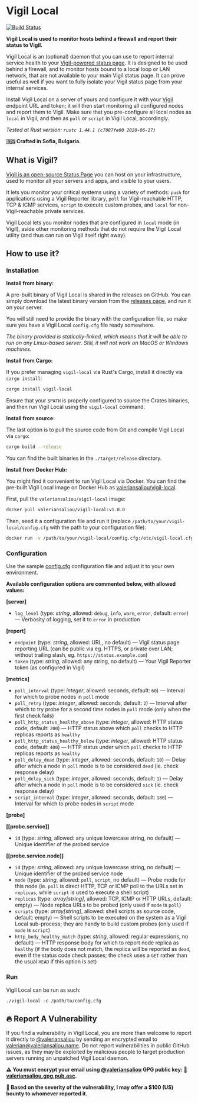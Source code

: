 Vigil Local
===========

[![Build Status](https://travis-ci.org/valeriansaliou/vigil-local.svg?branch=master)](https://travis-ci.org/valeriansaliou/vigil-local)

**Vigil Local is used to monitor hosts behind a firewall and report their status to Vigil.**

Vigil Local is an (optional) daemon that you can use to report internal service health to your [Vigil-powered status page](https://github.com/valeriansaliou/vigil). It is designed to be used behind a firewall, and to monitor hosts bound to a local loop or LAN network, that are not available to your main Vigil status page. It can prove useful as well if you want to fully isolate your Vigil status page from your internal services.

Install Vigil Local on a server of yours and configure it with your [Vigil](https://github.com/valeriansaliou/vigil) endpoint URL and token; it will then start monitoring all configured nodes and report them to Vigil. Make sure that you pre-configure all local nodes as `local` in Vigil, and then as `poll` or `script` in Vigil Local, accordingly.

_Tested at Rust version: `rustc 1.44.1 (c7087fe00 2020-06-17)`_

**🇧🇬 Crafted in Sofia, Bulgaria.**

## What is Vigil?

[Vigil is an open-source Status Page](https://github.com/valeriansaliou/vigil) you can host on your infrastructure, used to monitor all your servers and apps, and visible to your users.

It lets you monitor your critical systems using a variety of methods: `push` for applications using a Vigil Reporter library, `poll` for Vigil-reachable HTTP, TCP & ICMP services, `script` to execute custom probes, and `local` for non-Vigil-reachable private services.

Vigil Local lets you monitor nodes that are configured in `local` mode (in Vigil), aside other monitoring methods that do not require the Vigil Local utility (and thus can run on Vigil itself right away).

## How to use it?

### Installation

**Install from binary:**

A pre-built binary of Vigil Local is shared in the releases on GitHub. You can simply download the latest binary version from the [releases page](https://github.com/valeriansaliou/vigil-local/releases), and run it on your server.

You will still need to provide the binary with the configuration file, so make sure you have a Vigil Local `config.cfg` file ready somewhere.

_The binary provided is statically-linked, which means that it will be able to run on any Linux-based server. Still, it will not work on MacOS or Windows machines._

**Install from Cargo:**

If you prefer managing `vigil-local` via Rust's Cargo, install it directly via `cargo install`:

```bash
cargo install vigil-local
```

Ensure that your `$PATH` is properly configured to source the Crates binaries, and then run Vigil Local using the `vigil-local` command.

**Install from source:**

The last option is to pull the source code from Git and compile Vigil Local via `cargo`:

```bash
cargo build --release
```

You can find the built binaries in the `./target/release` directory.

**Install from Docker Hub:**

You might find it convenient to run Vigil Local via Docker. You can find the pre-built Vigil Local image on Docker Hub as [valeriansaliou/vigil-local](https://hub.docker.com/r/valeriansaliou/vigil-local/).

First, pull the `valeriansaliou/vigil-local` image:

```bash
docker pull valeriansaliou/vigil-local:v1.0.0
```

Then, seed it a configuration file and run it (replace `/path/to/your/vigil-local/config.cfg` with the path to your configuration file):

```bash
docker run -v /path/to/your/vigil-local/config.cfg:/etc/vigil-local.cfg valeriansaliou/vigil-local:v1.0.0
```

### Configuration

Use the sample [config.cfg](https://github.com/valeriansaliou/vigil-local/blob/master/config.cfg) configuration file and adjust it to your own environment.

**Available configuration options are commented below, with allowed values:**

**[server]**

* `log_level` (type: _string_, allowed: `debug`, `info`, `warn`, `error`, default: `error`) — Verbosity of logging, set it to `error` in production

**[report]**

* `endpoint` (type: _string_, allowed: URL, no default) — Vigil status page reporting URL (can be public via eg. HTTPS, or private over LAN; without trailing slash, eg. `https://status.example.com`)
* `token` (type: _string_, allowed: any string, no default) — Your Vigil Reporter token (as configured in Vigil)

**[metrics]**

* `poll_interval` (type: _integer_, allowed: seconds, default: `60`) — Interval for which to probe nodes in `poll` mode
* `poll_retry` (type: _integer_, allowed: seconds, default: `2`) — Interval after which to try probe for a second time nodes in `poll` mode (only when the first check fails)
* `poll_http_status_healthy_above` (type: _integer_, allowed: HTTP status code, default: `200`) — HTTP status above which `poll` checks to HTTP replicas reports as `healthy`
* `poll_http_status_healthy_below` (type: _integer_, allowed: HTTP status code, default: `400`) — HTTP status under which `poll` checks to HTTP replicas reports as `healthy`
* `poll_delay_dead` (type: _integer_, allowed: seconds, default: `10`) — Delay after which a node in `poll` mode is to be considered `dead` (ie. check response delay)
* `poll_delay_sick` (type: _integer_, allowed: seconds, default: `1`) — Delay after which a node in `poll` mode is to be considered `sick` (ie. check response delay)
* `script_interval` (type: _integer_, allowed: seconds, default: `180`) — Interval for which to probe nodes in `script` mode

**[probe]**

**[[probe.service]]**

* `id` (type: _string_, allowed: any unique lowercase string, no default) — Unique identifier of the probed service

**[[probe.service.node]]**

* `id` (type: _string_, allowed: any unique lowercase string, no default) — Unique identifier of the probed service node
* `mode` (type: _string_, allowed: `poll`, `script`, no default) — Probe mode for this node (ie. `poll` is direct HTTP, TCP or ICMP poll to the URLs set in `replicas`, while `script` is used to execute a shell script)
* `replicas` (type: _array[string]_, allowed: TCP, ICMP or HTTP URLs, default: empty) — Node replica URLs to be probed (only used if `mode` is `poll`)
* `scripts` (type: _array[string]_, allowed: shell scripts as source code, default: empty) — Shell scripts to be executed on the system as a Vigil Local sub-process; they are handy to build custom probes (only used if `mode` is `script`)
* `http_body_healthy_match` (type: _string_, allowed: regular expressions, no default) — HTTP response body for which to report node replica as `healthy` (if the body does not match, the replica will be reported as `dead`, even if the status code check passes; the check uses a `GET` rather than the usual `HEAD` if this option is set)

### Run

Vigil Local can be run as such:

`./vigil-local -c /path/to/config.cfg`

## :fire: Report A Vulnerability

If you find a vulnerability in Vigil Local, you are more than welcome to report it directly to [@valeriansaliou](https://github.com/valeriansaliou) by sending an encrypted email to [valerian@valeriansaliou.name](mailto:valerian@valeriansaliou.name). Do not report vulnerabilities in public GitHub issues, as they may be exploited by malicious people to target production servers running an unpatched Vigil Local daemon.

**:warning: You must encrypt your email using [@valeriansaliou](https://github.com/valeriansaliou) GPG public key: [:key:valeriansaliou.gpg.pub.asc](https://valeriansaliou.name/files/keys/valeriansaliou.gpg.pub.asc).**

**:gift: Based on the severity of the vulnerability, I may offer a $100 (US) bounty to whomever reported it.**
